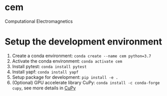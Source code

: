 # cem
Computational Electromagnetics

# Setup the development environment
1. Create a conda environment: `conda create --name cem python=3.7`
1. Activate the conda environment: `conda activate cem`
1. Install pytest: `conda install pytest`
1. Install yapf: `conda install yapf`
1. Setup package for development: `pip install -e .`
1. (Optional) GPU accelerate library CuPy: `conda install -c conda-forge cupy`, 
see more details in [CuPy](https://docs.cupy.dev/en/stable/index.html)